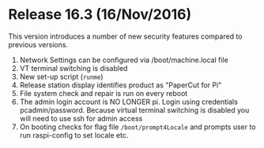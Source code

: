 # Release 16.3 (16/Nov/2016)

This version introduces a number of new security features compared to previous
versions.

1. Network Settings can be configured via /boot/machine.local file
2. VT terminal switching is disabled
3. New set-up script (`runme`)
4. Release station display identifies product as "PaperCut for Pi"
5. File system check and repair is run on every reboot
6. The admin login account is NO LONGER pi. Login using credentials pcadmin/password. Because virtual terminal switching is disabled you will need to use ssh for admin access
7. On booting checks for flag file `/boot/prompt4Locale` and prompts user to run raspi-config to set locale etc.

